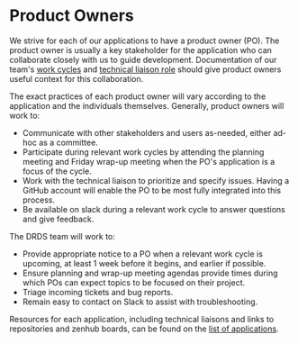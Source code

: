 # Product Owners

We strive for each of our applications to have a product owner (PO). The product
owner is usually a key stakeholder for the application who can collaborate
closely with us to guide development. Documentation of our team's [work cycles](/work_cycles.md) and [technical liaison role](/technical_liaisons.md) should give product owners useful context for this collaboration.

The exact practices of each product owner will vary according to the application and the
individuals themselves. Generally, product owners will work to:

* Communicate with other stakeholders and users as-needed, either ad-hoc as a committee.
* Participate during relevant work cycles by attending the planning meeting and
  Friday wrap-up meeting when the PO's application is a focus of the cycle.
* Work with the technical liaison to prioritize and specify issues. Having a GitHub account will enable the PO to be most fully integrated into this process.
* Be available on slack during a relevant work cycle to answer questions and
  give feedback.

The DRDS team will work to:

* Provide appropriate notice to a PO when a relevant work cycle is upcoming, at least 1 week before it begins, and earlier if possible.
* Ensure planning and wrap-up meeting agendas provide times during which POs can
  expect topics to be focused on their project.
* Triage incoming tickets and bug reports.
* Remain easy to contact on Slack to assist with troubleshooting.

Resources for each application, including technical liaisons and links to repositories and zenhub boards, can be found on the [list of applications](/applications.md).
